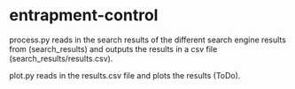 # entrapment-control

process.py reads in the search results of the different search engine results from (search_results) and outputs the results in a csv file (search_results/results.csv).

plot.py reads in the results.csv file and plots the results (ToDo).
